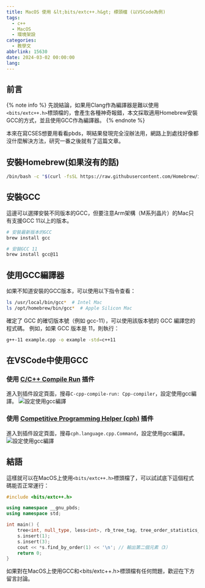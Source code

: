```yaml
---
title: MacOS 使用 &lt;bits/extc++.h&gt; 標頭檔 (以VSCode為例)
tags:
  - c++
  - MacOS
  - 環境架設
categories:
  - 教學文
abbrlink: 15630
date: 2024-03-02 00:00:00
lang:
---
```


## 前言

{% note info %}
先說結論，如果用Clang作為編譯器是難以使用`<bits/extc++.h>`標頭檔的，會產生各種神奇報錯，本文採取適用Homebrew安裝GCC的方式，並且使用GCC作為編譯器。
{% endnote %}
<!--more-->

本來在寫CSES想要用看看pbds，啊結果發現完全沒辦法用，網路上到處找好像都沒什麼解決方法，研究一番之後就有了這篇文章。

## 安裝Homebrew(如果沒有的話)

```bash
/bin/bash -c "$(curl -fsSL https://raw.githubusercontent.com/Homebrew/install/HEAD/install.sh)"
```

## 安裝GCC

這邊可以選擇安裝不同版本的GCC，但要注意Arm架構（M系列晶片）的Mac只有支援GCC 11以上的版本。

```bash
# 安裝最新版本的GCC
brew install gcc

# 安裝GCC 11
brew install gcc@11
```

## 使用GCC編譯器

如果不知道安裝的GCC版本，可以使用以下指令查看：

```bash
ls /usr/local/bin/gcc*  # Intel Mac
ls /opt/homebrew/bin/gcc*  # Apple Silicon Mac
```

確定了 GCC 的確切版本號（例如 gcc-11），可以使用該版本號的 GCC 編譯您的程式碼。 例如，如果 GCC 版本是 11，則執行：

```bash
g++-11 example.cpp -o example -std=c++11
```

## 在VSCode中使用GCC

### 使用 [C/C++ Compile Run](https://marketplace.visualstudio.com/items?itemName=danielpinto8zz6.c-cpp-compile-run) 插件

進入到插件設定頁面，搜尋`C-cpp-compile-run: Cpp-compiler`，設定使用gcc編譯。
![設定使用gcc編譯](https://i.imgur.com/aUY9uQR.png)

### 使用 [Competitive Programming Helper (cph)](https://marketplace.visualstudio.com/items?itemName=DivyanshuAgrawal.competitive-programming-helper) 插件

進入到插件設定頁面，搜尋`cph.language.cpp.Command`，設定使用gcc編譯。
![設定使用gcc編譯](https://i.imgur.com/xKEDhsr.png)

## 結語

這樣就可以在MacOS上使用`<bits/extc++.h>`標頭檔了，可以試試底下這個程式碼能否正常運行：

```c++
#include <bits/extc++.h>

using namespace __gnu_pbds;
using namespace std;

int main() {
    tree<int, null_type, less<int>, rb_tree_tag, tree_order_statistics_node_update> s;
    s.insert(1);
    s.insert(3);
    cout << *s.find_by_order(1) << '\n'; // 輸出第二個元素（3）
    return 0;
}
```

如果對在MacOS上使用GCC和<bits/extc++.h>標頭檔有任何問題，歡迎在下方留言討論。

